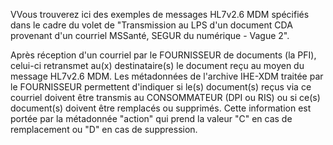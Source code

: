 VVous trouverez ici des exemples de messages HL7v2.6 MDM spécifiés dans le cadre du volet de "Transmission au LPS d'un document CDA provenant d'un courriel MSSanté, SEGUR du numérique - Vague 2".

Après réception d'un courriel par le FOURNISSEUR de documents (la PFI), celui-ci retransmet au(x)  destinataire(s) le document reçu au moyen du message HL7v2.6 MDM.
Les métadonnées de l'archive IHE-XDM traitée par le FOURNISSEUR permettent d'indiquer si le(s) document(s) reçus via ce courriel doivent être transmis au CONSOMMATEUR (DPI ou RIS) ou si ce(s) document(s) doivent être remplacés ou supprimés.
Cette information est portée par la métadonnée "action" qui prend la valeur "C" en cas de remplacement ou "D" en cas de suppression.

